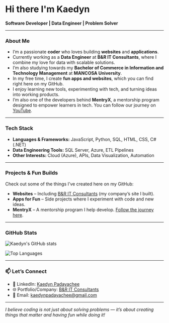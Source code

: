 # Hi there  I'm Kaedyn 

 **Software Developer | Data Engineer | Problem Solver**

---

###  About Me  
-  I’m a passionate **coder** who loves building **websites** and **applications**.  
-  Currently working as a **Data Engineer** at **B&R IT Consultants**, where I combine my love for data with scalable solutions.  
-  I’m also studying towards my **Bachelor of Commerce in Information and Technology Management** at **MANCOSA University**.  
-  In my free time, I create **fun apps and websites**, which you can find right here on my GitHub.  
-  I enjoy learning new tools, experimenting with tech, and turning ideas into working products.  
-  I’m also one of the developers behind **MentryX**, a mentorship program designed to empower learners in tech. You can follow our journey on [YouTube](https://www.youtube.com/@MentryX-BandR).  

---

###  Tech Stack  
- **Languages & Frameworks:** JavaScript, Python, SQL, HTML, CSS, C# (.NET)  
- **Data Engineering Tools:** SQL Server, Azure, ETL Pipelines  
- **Other Interests:** Cloud (Azure), APIs, Data Visualization, Automation  

---

###  Projects & Fun Builds  
Check out some of the things I’ve created here on my GitHub:  
-  **Websites** – Including [B&R IT Consultants](https://bandrit.com/) (my company’s site I built).  
-  **Apps for Fun** – Side projects where I experiment with code and new ideas.  
-  **MentryX** – A mentorship program I help develop. [Follow the journey here](https://www.youtube.com/@MentryX-BandR).  

---

###  GitHub Stats  

![Kaedyn's GitHub stats](https://github-readme-stats.vercel.app/api?username=KaedynSamuel&show_icons=true&theme=radical)  

![Top Languages](https://github-readme-stats.vercel.app/api/top-langs/?username=KaedynSamuel&layout=compact&theme=radical)  


---

### 📫 Let’s Connect  
- 💼 LinkedIn: [Kaedyn Padayachee](https://www.linkedin.com/in/kaedyn-padayachee-9b2330346/)  
- 🌐 Portfolio/Company: [B&R IT Consultants](https://bandrit.com/)  
- 📧 Email: [kaedynpadayachee@gmail.com](mailto:kaedynpadayachee@gmail.com)  

---

 *I believe coding is not just about solving problems — it’s about creating things that matter and having fun while doing it!*  
